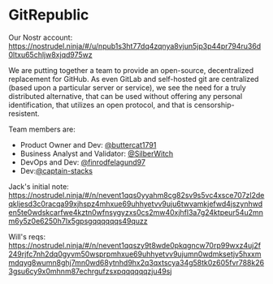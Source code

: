 # GitRepublic

Our Nostr account: 
https://nostrudel.ninja/#/u/npub1s3ht77dq4zqnya8vjun5jp3p44pr794ru36d0ltxu65chljw8xjqd975wz

We are putting together a team to provide an open-source, decentralized replacement for GitHub. As even GitLab and self-hosted git are centralized (based upon a particular server or service), we see the need for a truly distributed alternative, that can be used without offering any personal identification, that utilizes an open protocol, and that is censorship-resistent.

Team members are: 
- Product Owner and Dev: [@buttercat1791](https://github.com/buttercat1791)
- Business Analyst and Validator: [@SilberWitch](https://github.com/silberwitch)
- DevOps and Dev: [@finrodfelagund97](https://github.com/finrodfelagund97)
- Dev:[@captain-stacks](https://github.com/captain-stacks)

Jack's initial note:
https://nostrudel.ninja/#/n/nevent1qqs0yyahm8cg82sv9s5vc4xsce707zl2deqkljesd3c0racqa99xjhspz4mhxue69uhhyetvv9uju6twvamkjefwd4jszynhwden5te0wdskcarfwe4kztn0wfnsygyzxs0cs2mw40xjhfl3a7g24ktpeur54u2mnm6y5z0e6250h7lx5gpsgqqqqqqs49quzz

Will's reqs:
https://nostrudel.ninja/#/n/nevent1qqszy9t8wde0pkqgncw70rp99wxz4uj2f249rjfc7nh2dq0gyvm50wsprpmhxue69uhhyetvv9ujumn0wdmksetjv5hxxmmdqyg8wumn8ghj7mn0wd68ytnhd9hx2q3qxtscya34g58tk0z605fvr788k263gsu6cy9x0mhnm87echrgufzsxpqqqqqqzju49sj
